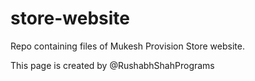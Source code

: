# store-website
Repo containing files of Mukesh Provision Store website.

This page is created by @RushabhShahPrograms
